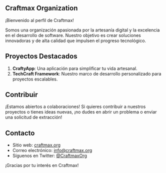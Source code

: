 ## Craftmax Organization

¡Bienvenido al perfil de Craftmax!

Somos una organización apasionada por la artesanía digital y la excelencia en el desarrollo de software. Nuestro objetivo es crear soluciones innovadoras y de alta calidad que impulsen el progreso tecnológico.

## Proyectos Destacados

1. **CraftyApp**: Una aplicación para simplificar tu vida artesanal.
2. **TechCraft Framework**: Nuestro marco de desarrollo personalizado para proyectos escalables.

## Contribuir

¡Estamos abiertos a colaboraciones! Si quieres contribuir a nuestros proyectos o tienes ideas nuevas, ¡no dudes en abrir un problema o enviar una solicitud de extracción!

## Contacto

- Sitio web: [craftmax.org](https://www.craftmax.org)
- Correo electrónico: info@craftmax.org
- Síguenos en Twitter: [@CraftmaxOrg](https://twitter.com/CraftmaxOrg)

¡Gracias por tu interés en Craftmax!
